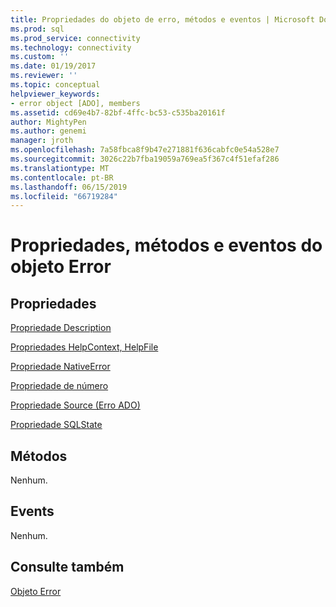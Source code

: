 ```yaml
---
title: Propriedades do objeto de erro, métodos e eventos | Microsoft Docs
ms.prod: sql
ms.prod_service: connectivity
ms.technology: connectivity
ms.custom: ''
ms.date: 01/19/2017
ms.reviewer: ''
ms.topic: conceptual
helpviewer_keywords:
- error object [ADO], members
ms.assetid: cd69e4b7-82bf-4ffc-bc53-c535ba20161f
author: MightyPen
ms.author: genemi
manager: jroth
ms.openlocfilehash: 7a58fbca8f9b47e271881f636cabfc0e54a528e7
ms.sourcegitcommit: 3026c22b7fba19059a769ea5f367c4f51efaf286
ms.translationtype: MT
ms.contentlocale: pt-BR
ms.lasthandoff: 06/15/2019
ms.locfileid: "66719284"
---
```

# <a name="error-object-properties-methods-and-events"></a>Propriedades, métodos e eventos do objeto Error
## <a name="properties"></a>Propriedades  
 [Propriedade Description](../../../ado/reference/ado-api/description-property.md)  
  
 [Propriedades HelpContext, HelpFile](../../../ado/reference/ado-api/helpcontext-helpfile-properties.md)  
  
 [Propriedade NativeError](../../../ado/reference/ado-api/nativeerror-property-ado.md)  
  
 [Propriedade de número](../../../ado/reference/ado-api/number-property-ado.md)  
  
 [Propriedade Source (Erro ADO)](../../../ado/reference/ado-api/source-property-ado-error.md)  
  
 [Propriedade SQLState](../../../ado/reference/ado-api/sqlstate-property.md)  
  
## <a name="methods"></a>Métodos  
 Nenhum.  
  
## <a name="events"></a>Events  
 Nenhum.  
  
## <a name="see-also"></a>Consulte também  
 [Objeto Error](../../../ado/reference/ado-api/error-object.md)
